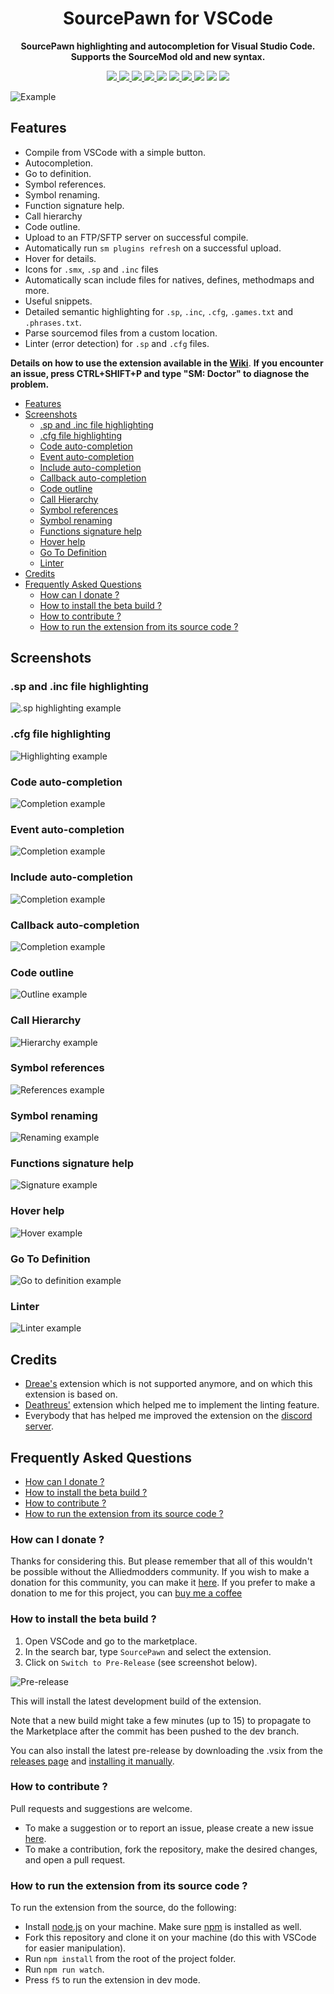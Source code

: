 <div align="center">
  <h1>SourcePawn for VSCode</h1>
  <p>
    <strong>SourcePawn highlighting and autocompletion for Visual Studio Code. Supports the SourceMod old and new syntax.
    </strong>
  </p>
  <p style="margin-bottom: 0.5ex;">
    <a href="https://github.com/Sarrus1/sourcepawn-vscode/releases/">
      <img
        src="https://img.shields.io/visual-studio-marketplace/v/Sarrus.sourcepawn-vscode?include_prereleases"
        />
    </a>
    <a href="https://github.com/Sarrus1/sourcepawn-vscode/releases/latest">
      <img
        src="https://img.shields.io/visual-studio-marketplace/i/Sarrus.sourcepawn-vscode"
        />
    </a>
    <a href="https://github.com/Sarrus1/sourcepawn-vscode/releases/latest">
      <img
        src="https://img.shields.io/visual-studio-marketplace/d/Sarrus.sourcepawn-vscode"
        />
    </a>
    <a href="https://marketplace.visualstudio.com/items?itemName=Sarrus.sourcepawn-vscode&ssr=false#review-details">
      <img
        src="https://img.shields.io/visual-studio-marketplace/r/Sarrus.sourcepawn-vscode"
        />
    </a>
    <img
      src="https://img.shields.io/github/last-commit/Sarrus1/sourcepawn-vscode"
      />
    <a href="https://github.com/Sarrus1/sourcepawn-vscode/issues">
      <img
        src="https://img.shields.io/github/issues/Sarrus1/sourcepawn-vscode"
        />
    </a>
    <a href="https://github.com/Sarrus1/sourcepawn-vscode/issues?q=is%3Aissue+is%3Aclosed">
      <img
        src="https://img.shields.io/github/issues-closed/Sarrus1/sourcepawn-vscode"
        />
    </a>
    <img
      src="https://www.codefactor.io/repository/github/Sarrus1/sourcepawn-vscode/badge"
      />
    <img
      src="https://img.shields.io/github/actions/workflow/status/Sarrus1/sourcepawn-vscode/release.yml?branch=master"
      />
    <a href="https://codecov.io/gh/Sarrus1/sourcepawn-vscode">
      <img
        src="https://codecov.io/gh/Sarrus1/sourcepawn-vscode/branch/master/graph/badge.svg"
        />
    </a>
  </p>
</div>

![Example](https://raw.githubusercontent.com/Sarrus1/sourcepawn-vscode/master/images/example.gif)

## Features

- Compile from VSCode with a simple button.
- Autocompletion.
- Go to definition.
- Symbol references.
- Symbol renaming.
- Function signature help.
- Call hierarchy
- Code outline.
- Upload to an FTP/SFTP server on successful compile.
- Automatically run `sm plugins refresh` on a successful upload.
- Hover for details.
- Icons for `.smx`, `.sp` and `.inc` files
- Automatically scan include files for natives, defines, methodmaps and more.
- Useful snippets.
- Detailed semantic highlighting for `.sp`, `.inc`, `.cfg`, `.games.txt` and `.phrases.txt`.
- Parse sourcemod files from a custom location.
- Linter (error detection) for `.sp` and `.cfg` files.

**Details on how to use the extension available in the [Wiki](https://github.com/Sarrus1/sourcepawn-vscode/wiki)**.
**If you encounter an issue, press CTRL+SHIFT+P and type "SM: Doctor" to diagnose the problem.**

- [Features](#features)
- [Screenshots](#screenshots)
  - [.sp and .inc file highlighting](#sp-and-inc-file-highlighting)
  - [.cfg file highlighting](#cfg-file-highlighting)
  - [Code auto-completion](#code-auto-completion)
  - [Event auto-completion](#event-auto-completion)
  - [Include auto-completion](#include-auto-completion)
  - [Callback auto-completion](#callback-auto-completion)
  - [Code outline](#code-outline)
  - [Call Hierarchy](#call-hierarchy)
  - [Symbol references](#symbol-references)
  - [Symbol renaming](#symbol-renaming)
  - [Functions signature help](#functions-signature-help)
  - [Hover help](#hover-help)
  - [Go To Definition](#go-to-definition)
  - [Linter](#linter)
- [Credits](#credits)
- [Frequently Asked Questions](#frequently-asked-questions)
  - [How can I donate ?](#how-can-i-donate-)
  - [How to install the beta build ?](#how-to-install-the-beta-build-)
  - [How to contribute ?](#how-to-contribute-)
  - [How to run the extension from its source code ?](#how-to-run-the-extension-from-its-source-code-)

## Screenshots

### .sp and .inc file highlighting

![.sp highlighting example](https://raw.githubusercontent.com/Sarrus1/sourcepawn-vscode/dev/images/highlighting-example-1.png)

### .cfg file highlighting

![Highlighting example](https://raw.githubusercontent.com/Sarrus1/sourcepawn-vscode/dev/images/highlighting-example-2.png)

### Code auto-completion

![Completion example](https://raw.githubusercontent.com/Sarrus1/sourcepawn-vscode/dev/images/completion-example-1.png)

### Event auto-completion

![Completion example](https://raw.githubusercontent.com/Sarrus1/sourcepawn-vscode/dev/images/completion-example-2.png)

### Include auto-completion

![Completion example](https://raw.githubusercontent.com/Sarrus1/sourcepawn-vscode/dev/images/completion-example-3.png)

### Callback auto-completion

![Completion example](https://raw.githubusercontent.com/Sarrus1/sourcepawn-vscode/dev/images/completion-example-4.gif)

### Code outline

![Outline example](https://raw.githubusercontent.com/Sarrus1/sourcepawn-vscode/dev/images/outline-example-1.png)

### Call Hierarchy

![Hierarchy example](https://raw.githubusercontent.com/Sarrus1/sourcepawn-vscode/dev/images/hierarchy-example-1.gif)

### Symbol references

![References example](https://raw.githubusercontent.com/Sarrus1/sourcepawn-vscode/dev/images/references-example-1.png)

### Symbol renaming

![Renaming example](https://raw.githubusercontent.com/Sarrus1/sourcepawn-vscode/dev/images/rename-example-1.png)

### Functions signature help

![Signature example](https://raw.githubusercontent.com/Sarrus1/sourcepawn-vscode/dev/images/signature-example-1.png)

### Hover help

![Hover example](https://raw.githubusercontent.com/Sarrus1/sourcepawn-vscode/dev/images/hover-example-1.png)

### Go To Definition

![Go to definition example](https://raw.githubusercontent.com/Sarrus1/sourcepawn-vscode/dev/images/go-to-definition-example-1.png)

### Linter

![Linter example](https://raw.githubusercontent.com/Sarrus1/sourcepawn-vscode/dev/images/linter-example-1.png)

## Credits

- [Dreae's](https://github.com/Dreae/sourcepawn-vscode) extension which is not supported anymore, and on which this extension is based on.
- [Deathreus'](https://github.com/Deathreus/SPLinter) extension which helped me to implement the linting feature.
- Everybody that has helped me improved the extension on the [discord server](https://discord.com/invite/u2Z7dfk).

## Frequently Asked Questions

- [How can I donate ?](#how-can-i-donate-)
- [How to install the beta build ?](#how-to-install-the-beta-build-)
- [How to contribute ?](#how-to-contribute-)
- [How to run the extension from its source code ?](#how-to-run-the-extension-from-its-source-code-)

### How can I donate ?

Thanks for considering this. But please remember that all of this wouldn't be possible without the Alliedmodders community. If you wish to make a donation for this community, you can make it [here](https://sourcemod.net/donate.php).
If you prefer to make a donation to me for this project, you can [buy me a coffee](https://www.buymeacoffee.com/sarrus)

### How to install the beta build ?

1. Open VSCode and go to the marketplace.
2. In the search bar, type `SourcePawn` and select the extension.
3. Click on `Switch to Pre-Release` (see screenshot below).

![Pre-release](https://raw.githubusercontent.com/Sarrus1/sourcepawn-vscode/dev/images/pre-release.png)

This will install the latest development build of the extension.

Note that a new build might take a few minutes (up to 15) to propagate to the Marketplace after the commit has been pushed to the dev branch.

You can also install the latest pre-release by downloading the .vsix from the [releases page](https://github.com/Sarrus1/sourcepawn-vscode/releases) and [installing it manually](https://code.visualstudio.com/docs/editor/extension-marketplace#_install-from-a-vsix).

### How to contribute ?

Pull requests and suggestions are welcome.

- To make a suggestion or to report an issue, please create a new issue [here](https://github.com/Sarrus1/sourcepawn-vscode/issues).
- To make a contribution, fork the repository, make the desired changes, and open a pull request.

### How to run the extension from its source code ?

To run the extension from the source, do the following:

- Install [node.js](https://nodejs.org) on your machine. Make sure [npm](https://docs.npmjs.com/downloading-and-installing-node-js-and-npm/) is installed as well.
- Fork this repository and clone it on your machine (do this with VSCode for easier manipulation).
- Run `npm install` from the root of the project folder.
- Run `npm run watch`.
- Press `f5` to run the extension in dev mode.
